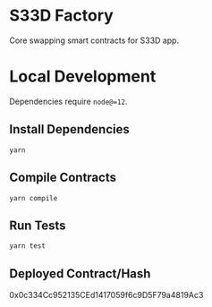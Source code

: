 # S33D Factory

Core swapping smart contracts for S33D app. 

# Local Development

Dependencies require `node@=12`.

## Install Dependencies

`yarn`

## Compile Contracts

`yarn compile`

## Run Tests

`yarn test`

## Deployed Contract/Hash

0x0c334Cc952135CEd1417059f6c9D5F79a4819Ac3